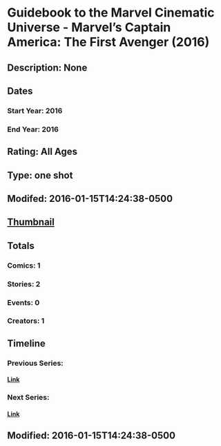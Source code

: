 # Guidebook to the Marvel Cinematic Universe - Marvel’s Captain America: The First Avenger (2016)
## Description: None
## Dates
### Start Year: 2016
### End Year: 2016
## Rating: All Ages
## Type: one shot
## Modifed: 2016-01-15T14:24:38-0500
## [Thumbnail](http://i.annihil.us/u/prod/marvel/i/mg/b/40/image_not_available.jpg)
## Totals
### Comics: 1
### Stories: 2
### Events: 0
### Creators: 1
## Timeline
### Previous Series: 
#### [Link]()
### Next Series: 
#### [Link]()
## Modified: 2016-01-15T14:24:38-0500